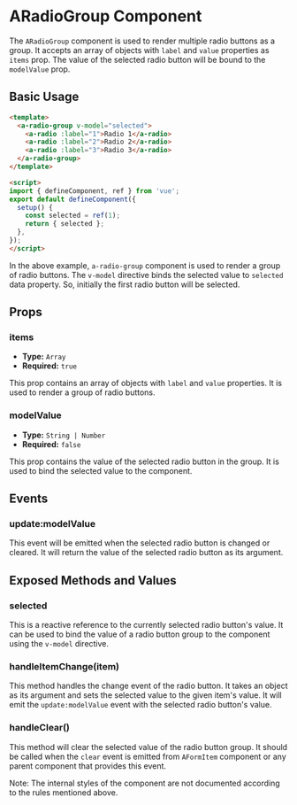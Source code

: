 # ARadioGroup Component

The `ARadioGroup` component is used to render multiple radio buttons as a group. It accepts an array of objects with `label` and `value` properties as `items` prop. The value of the selected radio button will be bound to the `modelValue` prop. 

## Basic Usage
```html
<template>
  <a-radio-group v-model="selected">
    <a-radio :label="1">Radio 1</a-radio>
    <a-radio :label="2">Radio 2</a-radio>
    <a-radio :label="3">Radio 3</a-radio>
  </a-radio-group>
</template>

<script>
import { defineComponent, ref } from 'vue';
export default defineComponent({
  setup() {
    const selected = ref(1);
    return { selected };
  },
});
</script>
```
In the above example, `a-radio-group` component is used to render a group of radio buttons. The `v-model` directive binds the selected value to `selected` data property. So, initially the first radio button will be selected.

## Props

### items
- **Type:** `Array`
- **Required:** `true`

This prop contains an array of objects with `label` and `value` properties. It is used to render a group of radio buttons.

### modelValue
- **Type:** `String | Number`
- **Required:** `false`

This prop contains the value of the selected radio button in the group. It is used to bind the selected value to the component.

## Events

### update:modelValue

This event will be emitted when the selected radio button is changed or cleared. It will return the value of the selected radio button as its argument.

## Exposed Methods and Values

### selected

This is a reactive reference to the currently selected radio button's value. It can be used to bind the value of a radio button group to the component using the `v-model` directive.

### handleItemChange(item)

This method handles the change event of the radio button. It takes an object as its argument and sets the selected value to the given item's value. It will emit the `update:modelValue` event with the selected radio button's value.

### handleClear()

This method will clear the selected value of the radio button group. It should be called when the `clear` event is emitted from `AFormItem` component or any parent component that provides this event.

Note: The internal styles of the component are not documented according to the rules mentioned above.